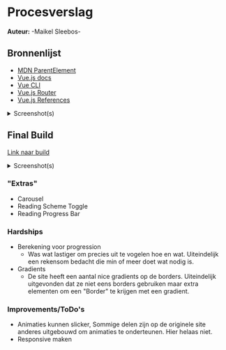 # Procesverslag

**Auteur:** -Maikel Sleebos-

## Bronnenlijst

- [MDN ParentElement](https://developer.mozilla.org/en-US/docs/Web/API/Node/parentElement)
- [Vue.js docs](https://vuejs.org/v2/guide/)
- [Vue CLI](https://cli.vuejs.org/guide/)
- [Vue.js Router](https://router.vuejs.org/guide/)
- [Vue.js References](https://router.vuejs.org/guide/)

<details>
<summary>Screenshot(s)</summary>

![League Universe](files/league-universe.jpg)

</details>

## Final Build

[Link naar build](https://senpaizuri.github.io/freespace//dist)

<details>
<summary>Screenshot(s)</summary>

![Build part 1](files/progress.jpg)
![Build part 2](files/progress-2.jpg)

</details>

### "Extras"

- Carousel
- Reading Scheme Toggle
- Reading Progress Bar

### Hardships

- Berekening voor progression
  - Was wat lastiger om precies uit te vogelen hoe en wat. Uiteindelijk een rekensom bedacht die min of meer doet wat nodig is.
- Gradients
  - De site heeft een aantal nice gradients op de borders. Uiteindelijk uitgevonden dat ze niet eens borders gebruiken maar extra elementen om een "Border" te krijgen met een gradient.

### Improvements/ToDo's

- Animaties kunnen slicker, Sommige delen zijn op de originele site anderes uitgebouwd om animaties te onderteunen. Hier helaas niet.
- Responsive maken
